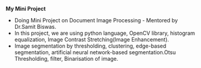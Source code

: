 **My Mini Project** 

* Doing Mini Project on Document Image Processing - Mentored by Dr.Samit Biswas.
* In this project, we are using python language, OpenCV library, histogram equalization, Image Contrast Stretching(Image
Enhancement). 
 * Image segmentation by thresholding, clustering, edge-based segmentation, artificial neural
network-based segmentation.Otsu Thresholding, filter, Binarisation of image.
